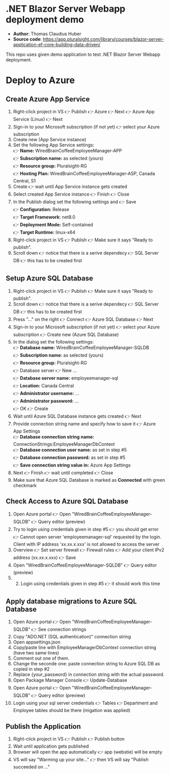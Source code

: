 # .NET Blazor Server Webapp deployment demo
- **Author**:	Thomas Claudius Huber
- **Source code**: https://app.pluralsight.com/library/courses/blazor-server-application-ef-core-building-data-driven/

This repo uses given demo application to test .NET Blazor Server Webapp deployment.

# Deploy to Azure

## Create Azure App Service
1. Right-click project in VS 👉 Publish 👉 Azure 👉 Next 👉 Azure App Service (Linux) 👉 Next
2. Sign-in to your Microsoft subscription (if not yet) 👉 select your Azure subscription
3. Create new (App Service instance)
4. Set the following App Service settings:
   <br>👉 **Name:** WiredBrainCoffeeEmployeeManager-APP
   <br>👉 **Subscription name:** as selected (yours)
   <br>👉 **Resource group:** Pluralsight-RG
   <br>👉 **Hosting Plan:** WiredBrainCoffeeEmployeeManager-ASP, Canada Central, S1
6. Create 👉 wait until App Service instance gets created
7. Select created App Service instance 👉 Finish 👉 Close
8. In the Publish dialog set the following settings and 👉 Save
   <br>👉 **Configuration:** Release
   <br>👉 **Target Framework:** net8.0
   <br>👉 **Deployment Mode:** Self-contained
   <br>👉 **Target Runtime:** linux-x64
9. Right-click project in VS 👉 Publish 👉 Make sure it says "Ready to publish".
10. Scroll down 👉 notice that there is a serive dependecy 👉 SQL Server DB 👉 this has to be created first

## Setup Azure SQL Database
1. Right-click project in VS 👉 Publish 👉 Make sure it says "Ready to publish".
2. Scroll down 👉 notice that there is a serive dependecy 👉 SQL Server DB 👉 this has to be created first
3. Press "..." on the right 👉 Connect 👉 Azure SQL Database 👉 Next
4. Sign-in to your Microsoft subscription (if not yet) 👉 select your Azure subscription 👉 Create new (Azure SQL Database)
5. In the dialog set the following settings:
   <br>👉 **Database name:** WiredBrainCoffeeEmployeeManager-SQLDB
   <br>👉 **Subscription name:** as selected (yours)
   <br>👉 **Resource group:** Pluralsight-RG
   <br>👉 Database server 👉 New ...
   <br>👉 **Database server name:** employeemanager-sql
   <br>👉 **Location:** Canada Central
   <br>👉 **Administrator username:** ...
   <br>👉 **Administrator password:** ...
   <br>👉 OK 👉 Create
6. Wait until Azure SQL Database instance gets created 👉 Next
7. Provide connection string name and specify how to save it 👉 Azure App Settings
   <br>👉 **Database connection string name:** ConnectionStrings:EmployeeManagerDbContext
   <br>👉 **Database connection user name:** as set in step #5
   <br>👉 **Database connection password:** as set in step #5
   <br>👉 **Save connection string value in:** Azure App Settings
8. Next 👉 Finish 👉 wait until completed 👉 Close
9. Make sure that Azure SQL Database is marked as **Connected** with green checkmark

## Check Access to Azure SQL Database
1. Open Azure portal 👉 Open "WiredBrainCoffeeEmployeeManager-SQLDB" 👉 Query editor (preview)
2. Try to login using credentials given in step #5 👉 you should get error
   <br>👉 Cannot open server 'employeemanager-sql' requested by the login. Client with IP address 'xx.xx.x.xxx' is not allowed to access the server
4.  Overview 👉 Set server firewall 👉 Firewall rules 👉 Add your client IPv2 address (xx.xx.x.xxx) 👉 Save
5.  Open "WiredBrainCoffeeEmployeeManager-SQLDB" 👉 Query editor (preview)
6.  2. Login using credentials given in step #5 👉 it should work this time

## Apply database migrations to Azure SQL Database
1. Open Azure portal 👉 Open "WiredBrainCoffeeEmployeeManager-SQLDB" 👉 See connection strings
2. Copy "ADO.NET (SQL authentication)" connection string
3. Open appsettings.json
4. Copy/paste line with EmployeeManagerDbContext connection string (have two same lines)
5. Comment out one of them.
6. Change the seconde one: paste connection string to Azure SQL DB as copied in step #2
7. Replace {your_password} in connection string with the actual password.
8. Open Package Manager Console 👉  Update-Database
9. Open Azure portal 👉 Open "WiredBrainCoffeeEmployeeManager-SQLDB" 👉 Query editor (preview)
10. Login using your sql server credentials 👉 Tables 👉 Department and Employee tables should be there (migation was applied) 

## Publish the Application
1. Right-click project in VS 👉 Publish 👉 Publish button
2. Wait until application gets published
3. Browser will open the app automatically 👉 app (webstie) will be empty
4. VS will say "Warming up your site..." 👉 then VS will say "Publish succeeded on ..."

